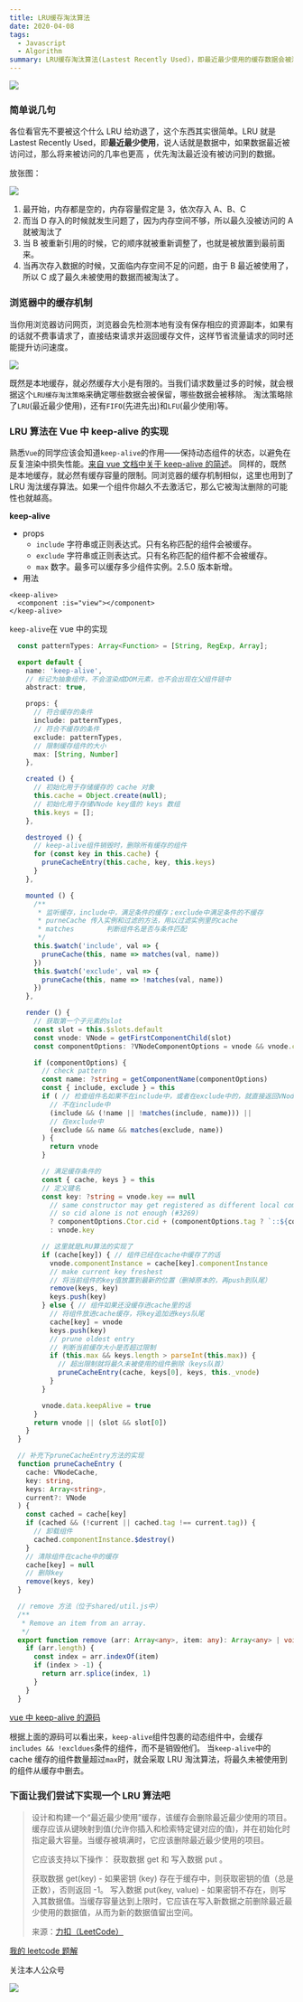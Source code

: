 ```yaml
---
title: LRU缓存淘汰算法
date: 2020-04-08
tags: 
  - Javascript
  - Algorithm
summary: LRU缓存淘汰算法(Lastest Recently Used)，即最近最少使用的缓存数据会被淘汰的算法。于前端而言，日常接触到的浏览器中的缓存策略、Vue中的keep-alive，都涉及到了该算法，名称听上去好像有些高大上，其实原理和实现还是很简单的，赶紧进来点亮下技能吧！
---
```


![](http://cdn.liwuhou.cn/blog/20200408075041.png)

### 简单说几句

各位看官先不要被这个什么 LRU 给劝退了，这个东西其实很简单。LRU 就是 Lastest Recently Used，即**最近最少使用**，说人话就是数据中，如果数据最近被访问过，那么将来被访问的几率也更高 ，优先淘汰最近没有被访问到的数据。

放张图：

<!-- more -->

![](http://cdn.liwuhou.cn/blog/20200408073340.png)

1. 最开始，内存都是空的，内存容量假定是 3，依次存入 A、B、C
2. 而当 D 存入的时候就发生问题了，因为内存空间不够，所以最久没被访问的 A 就被淘汰了
3. 当 B 被重新引用的时候，它的顺序就被重新调整了，也就是被放置到最前面来。
4. 当再次存入数据的时候，又面临内存空间不足的问题，由于 B 最近被使用了，所以 C 成了最久未被使用的数据而被淘汰了。

### 浏览器中的缓存机制

当你用浏览器访问网页，浏览器会先检测本地有没有保存相应的资源副本，如果有的话就不费事请求了，直接结束请求并返回缓存文件，这样节省流量请求的同时还能提升访问速度。

![](http://cdn.liwuhou.cn/blog/20200408083543.png)

既然是本地缓存，就必然缓存大小是有限的。当我们请求数量过多的时候，就会根据这个`LRU缓存淘汰策略`来确定哪些数据会被保留，哪些数据会被移除。
淘汰策略除了`LRU`(最近最少使用)，还有`FIFO`(先进先出)和`LFU`(最少使用)等。

### LRU 算法在 Vue 中 keep-alive 的实现

熟悉`Vue`的同学应该会知道`keep-alive`的作用——保持动态组件的状态，以避免在反复渲染中损失性能。[来自 vue 文档中关于 keep-alive 的简述](https://cn.vuejs.org/v2/api/#keep-alive)。
同样的，既然是本地缓存，就必然有缓存容量的限制。同浏览器的缓存机制相似，这里也用到了 LRU 淘汰缓存算法。如果一个组件你越久不去激活它，那么它被淘汰删除的可能性也就越高。

**keep-alive**

- props
  - `include` 字符串或正则表达式。只有名称匹配的组件会被缓存。
  - `exclude` 字符串或正则表达式。只有名称匹配的组件都不会被缓存。
  - `max` 数字。最多可以缓存多少组件实例。2.5.0 版本新增。
- 用法

```vue
<keep-alive>
  <component :is="view"></component>
</keep-alive>
```

`keep-alive`在 vue 中的实现

```ts
  const patternTypes: Array<Function> = [String, RegExp, Array];

  export default {
    name: 'keep-alive',
    // 标记为抽象组件，不会渲染成DOM元素，也不会出现在父组件链中
    abstract: true,

    props: {
      // 符合缓存的条件
      include: patternTypes,
      // 符合不缓存的条件
      exclude: patternTypes,
      // 限制缓存组件的大小
      max: [String, Number]
    },

    created () {
      // 初始化用于存储缓存的 cache 对象
      this.cache = Object.create(null);
      // 初始化用于存储VNode key值的 keys 数组
      this.keys = [];
    },

    destroyed () {
      // keep-alive组件销毁时，删除所有缓存的组件
      for (const key in this.cache) {
        pruneCacheEntry(this.cache, key, this.keys)
      }
    },

    mounted () {
      /**
       * 监听缓存，include中，满足条件的缓存；exclude中满足条件的不缓存
       * purneCache 传入实例和过滤的方法，用以过滤实例里的cache
       * matches		判断组件名是否与条件匹配
       */
      this.$watch('include', val => {
        pruneCache(this, name => matches(val, name))
      })
      this.$watch('exclude', val => {
        pruneCache(this, name => !matches(val, name))
      })
    },

    render () {
      // 获取第一个子元素的slot
      const slot = this.$slots.default
      const vnode: VNode = getFirstComponentChild(slot)
      const componentOptions: ?VNodeComponentOptions = vnode && vnode.componentOptions

      if (componentOptions) {
        // check pattern
        const name: ?string = getComponentName(componentOptions)
        const { include, exclude } = this
        if ( // 检查组件名如果不在include中，或者在exclude中的，就直接返回VNode，不缓存
          // 不在include中
          (include && (!name || !matches(include, name))) ||
          // 在exclude中
          (exclude && name && matches(exclude, name))
        ) {
          return vnode
        }

        // 满足缓存条件的
        const { cache, keys } = this
        // 定义键名
        const key: ?string = vnode.key == null
          // same constructor may get registered as different local components
          // so cid alone is not enough (#3269)
          ? componentOptions.Ctor.cid + (componentOptions.tag ? `::${componentOptions.tag}` : '')
          : vnode.key

        // 这里就是LRU算法的实现了
        if (cache[key]) { // 组件已经在cache中缓存了的话
          vnode.componentInstance = cache[key].componentInstance
          // make current key freshest
          // 将当前组件的key值放置到最新的位置（删掉原本的，再push到队尾）
          remove(keys, key)
          keys.push(key)
        } else { // 组件如果还没缓存进cache里的话
          // 将组件放进cache缓存，将key追加进keys队尾
          cache[key] = vnode
          keys.push(key)
          // prune oldest entry
          // 判断当前缓存大小是否超过限制
          if (this.max && keys.length > parseInt(this.max)) {
            // 超出限制就将最久未被使用的组件删除（keys队首）
            pruneCacheEntry(cache, keys[0], keys, this._vnode)
          }
        }

        vnode.data.keepAlive = true
      }
      return vnode || (slot && slot[0])
    }
  }

  // 补充下pruneCacheEntry方法的实现
  function pruneCacheEntry (
    cache: VNodeCache,
    key: string,
    keys: Array<string>,
    current?: VNode
  ) {
    const cached = cache[key]
    if (cached && (!current || cached.tag !== current.tag)) {
      // 卸载组件
      cached.componentInstance.$destroy()
    }
    // 清除组件在cache中的缓存
    cache[key] = null
    // 删除key
    remove(keys, key)
  }

  // remove 方法（位于shared/util.js中）
  /**
   * Remove an item from an array.
   */
  export function remove (arr: Array<any>, item: any): Array<any> | void {
    if (arr.length) {
      const index = arr.indexOf(item)
      if (index > -1) {
        return arr.splice(index, 1)
      }
    }
  }
```

[vue 中 keep-alive 的源码](https://github.com/vuejs/vue/blob/dev/src/core/components/keep-alive.js)

根据上面的源码可以看出来，`keep-alive`组件包裹的动态组件中，会缓存`includes && !excldues`条件的组件，而不是销毁他们。
当`keep-alive`中的 cache 缓存的组件数量超过`max`时，就会采取 LRU 淘汰算法，将最久未被使用到的组件从缓存中删去。

### 下面让我们尝试下实现一个 LRU 算法吧

> 设计和构建一个“最近最少使用”缓存，该缓存会删除最近最少使用的项目。缓存应该从键映射到值(允许你插入和检索特定键对应的值)，并在初始化时指定最大容量。当缓存被填满时，它应该删除最近最少使用的项目。
>
> 它应该支持以下操作： 获取数据 get 和 写入数据 put 。
>
> 获取数据 get(key) - 如果密钥 (key) 存在于缓存中，则获取密钥的值（总是正数），否则返回 -1。
> 写入数据 put(key, value) - 如果密钥不存在，则写入其数据值。当缓存容量达到上限时，它应该在写入新数据之前删除最近最少使用的数据值，从而为新的数据值留出空间。
>
> 来源：[力扣（LeetCode）](https://leetcode-cn.com/problems/lru-cache-lcci)

[我的 leetcode 题解](https://leetcode-cn.com/problems/lru-cache-lcci/solution/javascriptshi-xian-lrutao-tai-huan-cun-suan-fa-by-/)

关注本人公众号

![](https://blogs-1257826393.cos.ap-shenzhen-fsi.myqcloud.com/qrcode_for_gh_373ae200ef34_344.jpg)
